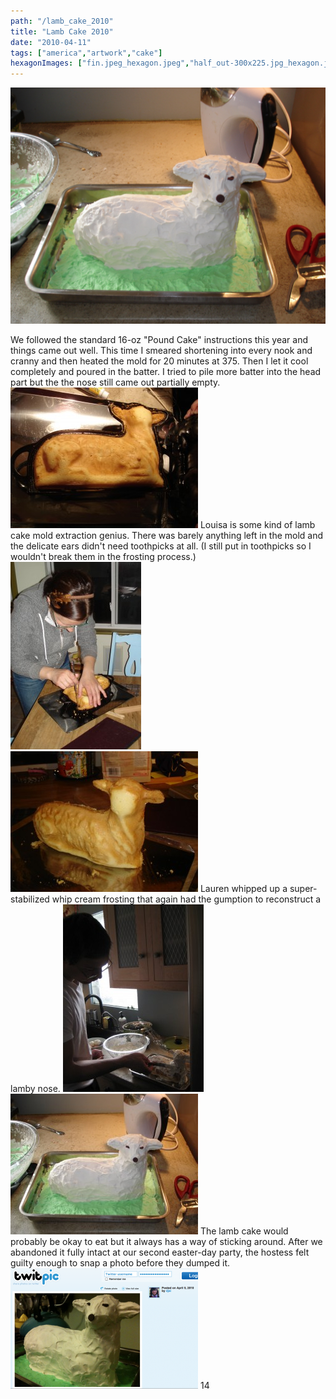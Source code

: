 ```yaml
---
path: "/lamb_cake_2010"
title: "Lamb Cake 2010"
date: "2010-04-11"
tags: ["america","artwork","cake"]
hexagonImages: ["fin.jpeg_hexagon.jpeg","half_out-300x225.jpg_hexagon.jpeg","louisa_genius-209x300.jpg_hexagon.jpeg","out_of_mold-300x225.jpg_hexagon.jpeg","decorate-225x300.jpg_hexagon.jpeg","fin-300x225.jpg_hexagon.jpeg","screen-shot-2010-04-11-at-110858-am-300x193.png_hexagon.png","half_out.jpg_hexagon.jpeg","louisa_genius.jpg_hexagon.jpeg","out_of_mold.jpg_hexagon.jpeg","decorate.jpg_hexagon.jpeg","fin.jpg_hexagon.jpeg","screen-shot-2010-04-11-at-110858-am.png_hexagon.png"]
---
```


 [![](fin.jpeg)](fin.jpeg)

We followed the standard 16-oz "Pound Cake" instructions this year and things came out well. This time I smeared shortening into every nook and cranny and then heated the mold for 20 minutes at 375. Then I let it cool completely and poured in the batter. I tried to pile more batter into the head part but the the nose still came out partially empty. [![half_out](half_out-300x225.jpg "half_out")](half_out.jpg) Louisa is some kind of lamb cake mold extraction genius. There was barely anything left in the mold and the delicate ears didn't need toothpicks at all. (I still put in toothpicks so I wouldn't break them in the frosting process.) [![louisa_genius](louisa_genius-209x300.jpg "louisa_genius")](louisa_genius.jpg) [![out_of_mold](out_of_mold-300x225.jpg "out_of_mold")](out_of_mold.jpg) Lauren whipped up a super-stabilized whip cream frosting that again had the gumption to reconstruct a lamby nose. [![decorate](decorate-225x300.jpg "decorate")](decorate.jpg) [![fin](fin-300x225.jpg "fin")](fin.jpg) The lamb cake would probably be okay to eat but it always has a way of sticking around. After we abandoned it fully intact at our second easter-day party, the hostess felt guilty enough to snap a photo before they dumped it. [![screen-shot-2010-04-11-at-110858-am](screen-shot-2010-04-11-at-110858-am-300x193.png "screen-shot-2010-04-11-at-110858-am")](screen-shot-2010-04-11-at-110858-am.png) 14 
  <!---
  <div class="field field-type-filefield field-field-images" xmlns="http://www.w3.org/1999/xhtml">
      
    <div class="field-items">
            <div class="field-item odd">
                    <a href="http://www.beigerecords.com/joe-old/sites/default/files/fin.jpeg" class="imagecache imagecache-square_thumbnail imagecache-imagelink imagecache-square_thumbnail_imagelink"><img src="http://www.beigerecords.com/joe-old/sites/default/files/imagecache/square_thumbnail/fin.jpeg" alt="" title="" width="300" height="300" class="imagecache imagecache-square_thumbnail"/></a>        </div>
        </div>
</div> 
We followed the standard 16-oz "Pound Cake" instructions this year and things came out well. This time I smeared shortening into every nook and cranny and then heated the mold for 20 minutes at 375. Then I let it cool completely and poured in the batter. I tried to pile more batter into the head part but the the nose still came out partially empty.

 <a href="http://www.beigerecords.com/joe/wp-content/uploads/2010/04/half_out.jpg" xmlns="http://www.w3.org/1999/xhtml"><img src="/joe/newdrupal/sites/default/files/images/half_out-300x225.jpg" alt="half_out" title="half_out" width="300" height="225" class="alignnone size-medium wp-image-428"/></a> 

Louisa is some kind of lamb cake mold extraction genius. There was barely anything left in the mold and the delicate ears didn't need toothpicks at all. (I still put in toothpicks so I wouldn't break them in the frosting process.)

 <a href="http://www.beigerecords.com/joe/wp-content/uploads/2010/04/louisa_genius.jpg" xmlns="http://www.w3.org/1999/xhtml"><img src="/joe/newdrupal/sites/default/files/images/louisa_genius-209x300.jpg" alt="louisa_genius" title="louisa_genius" width="209" height="300" class="alignnone size-medium wp-image-429"/></a> 

 <a href="http://www.beigerecords.com/joe/wp-content/uploads/2010/04/out_of_mold.jpg" xmlns="http://www.w3.org/1999/xhtml"><img src="/joe/newdrupal/sites/default/files/images/out_of_mold-300x225.jpg" alt="out_of_mold" title="out_of_mold" width="300" height="225" class="alignnone size-medium wp-image-430"/></a> 

Lauren whipped up a super-stabilized whip cream frosting that again had the gumption to reconstruct a lamby nose.

 <a href="http://www.beigerecords.com/joe/wp-content/uploads/2010/04/decorate.jpg" xmlns="http://www.w3.org/1999/xhtml"><img src="/joe/newdrupal/sites/default/files/images/decorate-225x300.jpg" alt="decorate" title="decorate" width="225" height="300" class="alignnone size-medium wp-image-426"/></a> 

 <a href="http://www.beigerecords.com/joe/wp-content/uploads/2010/04/fin.jpg" xmlns="http://www.w3.org/1999/xhtml"><img src="/joe/newdrupal/sites/default/files/images/fin-300x225.jpg" alt="fin" title="fin" width="300" height="225" class="alignnone size-medium wp-image-427"/></a> 

The lamb cake would probably be okay to eat but it always has a way of sticking around. After we abandoned it fully intact at our second easter-day party, the hostess felt guilty enough to snap a photo before they dumped it.

 <a href="http://www.beigerecords.com/joe/wp-content/uploads/2010/04/screen-shot-2010-04-11-at-110858-am.png" xmlns="http://www.w3.org/1999/xhtml"><img src="/joe/newdrupal/sites/default/files/images/screen-shot-2010-04-11-at-110858-am-300x193.png" alt="screen-shot-2010-04-11-at-110858-am" title="screen-shot-2010-04-11-at-110858-am" width="300" height="193" class="alignnone size-medium wp-image-432"/></a> 

 14
  --->